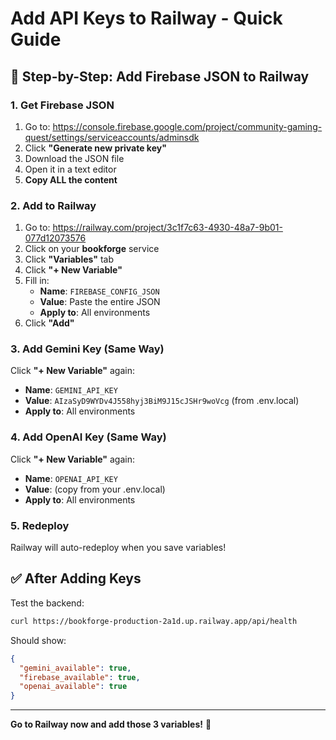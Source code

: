 # Add API Keys to Railway - Quick Guide

## 🎯 Step-by-Step: Add Firebase JSON to Railway

### 1. Get Firebase JSON
1. Go to: https://console.firebase.google.com/project/community-gaming-quest/settings/serviceaccounts/adminsdk
2. Click **"Generate new private key"**
3. Download the JSON file
4. Open it in a text editor
5. **Copy ALL the content**

### 2. Add to Railway
1. Go to: https://railway.com/project/3c1f7c63-4930-48a7-9b01-077d12073576
2. Click on your **bookforge** service
3. Click **"Variables"** tab
4. Click **"+ New Variable"**
5. Fill in:
   - **Name**: `FIREBASE_CONFIG_JSON`
   - **Value**: Paste the entire JSON
   - **Apply to**: All environments
6. Click **"Add"**

### 3. Add Gemini Key (Same Way)
Click **"+ New Variable"** again:
- **Name**: `GEMINI_API_KEY`
- **Value**: `AIzaSyD9WYDv4J558hyj3BiM9J15cJSHr9woVcg` (from .env.local)
- **Apply to**: All environments

### 4. Add OpenAI Key (Same Way)
Click **"+ New Variable"** again:
- **Name**: `OPENAI_API_KEY`
- **Value**: (copy from your .env.local)
- **Apply to**: All environments

### 5. Redeploy
Railway will auto-redeploy when you save variables!

## ✅ After Adding Keys

Test the backend:
```bash
curl https://bookforge-production-2a1d.up.railway.app/api/health
```

Should show:
```json
{
  "gemini_available": true,
  "firebase_available": true,
  "openai_available": true
}
```

---

**Go to Railway now and add those 3 variables!** 🚀

